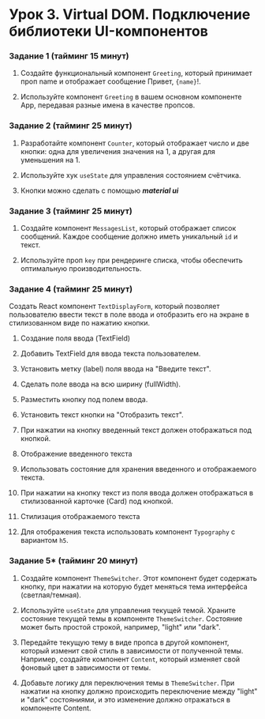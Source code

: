 # Урок 3. Virtual DOM. Подключение библиотеки UI-компонентов


### Задание 1 (тайминг 15 минут)

1. Создайте функциональный компонент `Greeting`, который
принимает проп name и отображает сообщение Привет, `{name}`!.

2. Используйте компонент `Greeting` в вашем основном компоненте
App, передавая разные имена в качестве пропсов.


### Задание 2 (тайминг 25 минут)
1. Разработайте компонент `Counter`, который отображает число и
две кнопки: одна для увеличения значения на 1, а другая для
уменьшения на 1.

2. Используйте хук `useState` для управления состоянием счётчика.

3. Кнопки можно сделать с помощью ***material ui***

### Задание 3 (тайминг 25 минут)
1.  Создайте компонент `MessagesList`, который отображает список
сообщений. Каждое сообщение должно иметь уникальный `id` и
текст.

2. Используйте проп `key` при рендеринге списка, чтобы
обеспечить оптимальную производительность.


### Задание 4 (тайминг 25 минут)

Создать React компонент `TextDisplayForm`, который позволяет пользователю ввести текст в поле ввода и отобразить его на экране в стилизованном виде по нажатию
кнопки.

1. Создание поля ввода (TextField)

2. Добавить TextField для ввода текста пользователем.

3.  Установить метку (label) поля ввода на "Введите текст".

4.  Сделать поле ввода на всю ширину (fullWidth).

5.  Разместить кнопку под полем ввода.

6.  Установить текст кнопки на "Отобразить текст".

7. При нажатии на кнопку введенный текст должен отображаться под
кнопкой.

8. Отображение введенного текста

9. Использовать состояние для хранения введенного и отображаемого 
текста.

10. При нажатии на кнопку текст из поля ввода должен отображаться в
стилизованной карточке (Card) под кнопкой.

11. Стилизация отображаемого текста

12. Для отображения текста использовать компонент `Typography` с вариантом `h5`.

### Задание 5* (тайминг 20 минут)
1.  Создайте компонент `ThemeSwitcher`. Этот компонент будет
содержать кнопку, при нажатии на которую будет меняться
тема интерфейса (светлая/темная).

2. Используйте `useState` для управления текущей темой. Храните
состояние текущей темы в компоненте `ThemeSwitcher`.
Состояние может быть простой строкой, например, "light" или
"dark".

3. Передайте текущую тему в виде пропса в другой компонент,
который изменит свой стиль в зависимости от полученной
темы. Например, создайте компонент `Content`, который
изменяет свой фоновый цвет в зависимости от темы.

4. Добавьте логику для переключения темы в `ThemeSwitcher`. При
нажатии на кнопку должно происходить переключение между
"light" и "dark" состояниями, и это изменение должно
отражаться в компоненте Content.